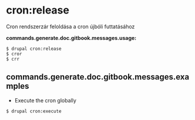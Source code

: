 # cron:release
Cron rendszerzár feloldása a cron újbóli futtatásához

**commands.generate.doc.gitbook.messages.usage:**
```
$ drupal cron:release
$ cror  
$ crr  
```

## commands.generate.doc.gitbook.messages.examples
* Execute the cron globally
```
$ drupal cron:execute

```
